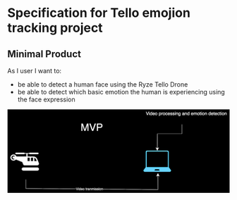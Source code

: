 # Specification for Tello emojion tracking project


## Minimal Product

As I user I want to:
- be able to detect a human face using the Ryze Tello Drone
- be able to detect which basic emotion the human is experiencing using the face expression

![MVP specification](../assets//emotion-detection.drawio.svg)